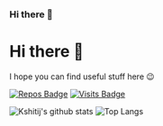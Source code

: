 ### Hi there 👋

<!--
**nazililham11/nazililham11** is a ✨ _special_ ✨ repository because its `README.md` (this file) appears on your GitHub profile.

Here are some ideas to get you started:

- 🔭 I’m currently working on ...
- 🌱 I’m currently learning ...
- 👯 I’m looking to collaborate on ...
- 🤔 I’m looking for help with ...
- 💬 Ask me about ...
- 📫 How to reach me: ...
- 😄 Pronouns: ...
- ⚡ Fun fact: ...
-->


# Hi there 👋
I hope you can find useful stuff here 😉


[![Repos Badge](https://badges.pufler.dev/repos/nazililham11)](https://github.com/nazililham11?tab=repositories)
[![Visits Badge](https://badges.pufler.dev/visits/nazililham11/nazililham11)](https://badges.pufler.dev)



![Kshitij's github stats](https://github-readme-stats.vercel.app/api?username=nazililham11&hide=contribs,prs&show_icons=true&hide_border=true&title_color=000)
![Top Langs](https://github-readme-stats.vercel.app/api/top-langs/?username=nazililham11&langs_count=6&layout=compact&hide_border=true)

